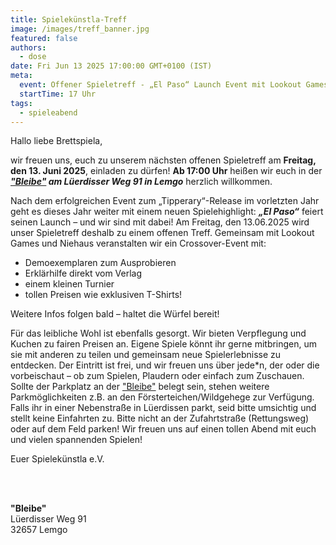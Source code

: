 ```yaml
---
title: Spielekünstla-Treff
image: /images/treff_banner.jpg
featured: false
authors:
  - dose
date: Fri Jun 13 2025 17:00:00 GMT+0100 (IST)
meta:
  event: Offener Spieletreff - „El Paso“ Launch Event mit Lookout Games
  startTime: 17 Uhr
tags:
  - spieleabend
---
```


Hallo liebe Brettspiela,

wir freuen uns, euch zu unserem nächsten offenen Spieletreff am **Freitag, den 13. Juni 2025**, einladen zu dürfen!
**Ab 17:00 Uhr** heißen wir euch in der ***["Bleibe"](#bleibe) am Lüerdisser Weg 91 in Lemgo*** herzlich willkommen.

Nach dem erfolgreichen Event zum „Tipperary“-Release im vorletzten Jahr geht es dieses Jahr weiter mit einem neuen
Spielehighlight: ***„El Paso“*** feiert seinen Launch – und wir sind mit dabei! Am Freitag, den 13.06.2025 wird unser
Spieletreff deshalb zu einem offenen Treff. Gemeinsam mit Lookout Games und Niehaus veranstalten wir ein
Crossover-Event mit:

- Demoexemplaren zum Ausprobieren
- Erklärhilfe direkt vom Verlag
- einem kleinen Turnier
- tollen Preisen wie exklusiven T-Shirts!

Weitere Infos folgen bald – haltet die Würfel bereit!

Für das leibliche Wohl ist ebenfalls gesorgt. Wir bieten Verpflegung und Kuchen zu fairen Preisen an. Eigene Spiele
könnt ihr gerne mitbringen, um sie mit anderen zu teilen und gemeinsam neue Spielerlebnisse zu entdecken.
Der Eintritt ist frei, und wir freuen uns über jede*n, der oder die vorbeischaut – ob zum Spielen, Plaudern oder einfach
zum Zuschauen.
Sollte der Parkplatz an der ["Bleibe"](#bleibe) belegt sein, stehen weitere Parkmöglichkeiten z.B. an den
Försterteichen/Wildgehege zur Verfügung. Falls ihr in einer Nebenstraße in Lüerdissen parkt, seid bitte umsichtig und
stellt keine Einfahrten zu. Bitte nicht an der Zufahrtstraße (Rettungsweg) oder auf dem Feld parken!
Wir freuen uns auf einen tollen Abend mit euch und vielen spannenden Spielen!

Euer Spielekünstla e.V.

<p id="bleibe">
  <br>
  <br>

  <strong>"Bleibe"</strong><br>
  Lüerdisser Weg 91<br>
  32657 Lemgo
</p>
